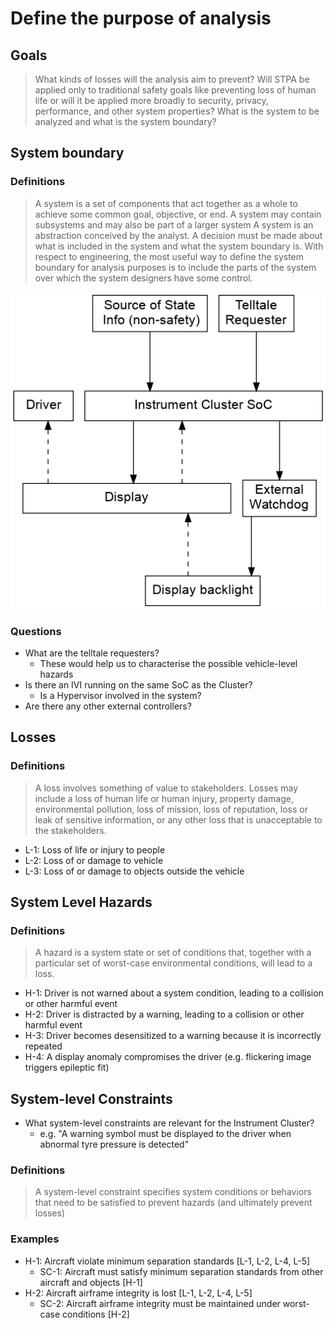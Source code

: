# Define the purpose of analysis

## Goals

> What kinds of losses will the analysis aim to prevent? Will STPA be applied
only to traditional safety goals like preventing loss of human life or will it
be applied more broadly to security, privacy, performance, and other system
properties? What is the system to be analyzed and what is the system boundary?

## System boundary

### Definitions
> A system is a set of components that act together as a whole to achieve some
  common goal, objective, or end. A system may contain subsystems and may also be
  part of a larger system
> A system is an abstraction conceived by the analyst. A decision must be made
about what is included in the system and what the system boundary is. With
respect to engineering, the most useful way to define the system boundary for
analysis purposes is to include the parts of the system over which the system
designers have some control.

![Control Structure Diagram](system-context.dot.png)

### Questions

* What are the telltale requesters?
    - These would help us to characterise the possible vehicle-level hazards
* Is there an IVI running on the same SoC as the Cluster?
    - Is a Hypervisor involved in the system?
* Are there any other external controllers?

## Losses

### Definitions
> A loss involves something of value to stakeholders. Losses may include a loss
  of human life or human injury, property damage, environmental pollution, loss
  of mission, loss of reputation, loss or leak of sensitive information, or any
  other loss that is unacceptable to the stakeholders.

* L-1: Loss of life or injury to people
* L-2: Loss of or damage to vehicle  
* L-3: Loss of or damage to objects outside the vehicle

## System Level Hazards

### Definitions

> A hazard is a system state or set of conditions that, together with a
  particular set of worst-case environmental conditions, will lead to a loss.

* H-1: Driver is not warned about a system condition, leading to a collision or other harmful event
* H-2: Driver is distracted by a warning, leading to a collision or other harmful event
* H-3: Driver becomes desensitized to a warning because it is incorrectly repeated
* H-4: A display anomaly compromises the driver (e.g. flickering image triggers epileptic fit)

## System-level Constraints

* What system-level constraints are relevant for the Instrument Cluster?
    - e.g. "A warning symbol must be displayed to the driver when abnormal tyre
      pressure is detected"

### Definitions

> A system-level constraint specifies system conditions or behaviors that need
to be satisfied to prevent hazards (and ultimately prevent losses) 

### Examples

* H-1: Aircraft violate minimum separation standards [L-1, L-2, L-4, L-5]
    - SC-1: Aircraft must satisfy minimum separation standards from other
      aircraft and objects [H-1]
* H-2: Aircraft airframe integrity is lost [L-1, L-2, L-4, L-5]
    - SC-2: Aircraft airframe integrity must be maintained under worst-case
      conditions [H-2]
